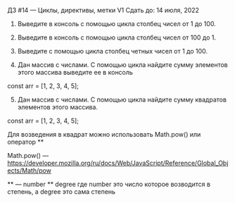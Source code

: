 ДЗ #14 — Циклы, директивы, метки V1
 Сдать до: 14 июля, 2022
1.  Выведите в консоль с помощью цикла столбец чисел от 1 до 100.

2. Выведите в консоль с помощью цикла столбец чисел от 100 до 1.

3. Выведите с помощью цикла столбец четных чисел от 1 до 100.

4. Дан массив с числами. С помощью цикла найдите сумму элементов этого массива выведите ее в консоль

const arr = [1, 2, 3, 4, 5];

5. Дан массив с числами. С помощью цикла найдите сумму квадратов элементов этого массива.

const arr = [1, 2, 3, 4, 5];

Для возведения в квадрат можно использовать Math.pow() или оператор **

Math.pow() — https://developer.mozilla.org/ru/docs/Web/JavaScript/Reference/Global_Objects/Math/pow

** — number ** degree где number это число которое возводится в степень, а degree это сама степень